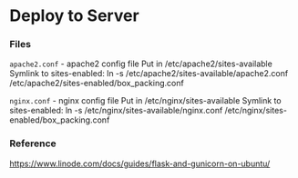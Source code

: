 # Deploy to Server

### Files

`apache2.conf` - apache2 config file
Put in /etc/apache2/sites-available
Symlink to sites-enabled:
ln -s /etc/apache2/sites-available/apache2.conf /etc/apache2/sites-enabled/box_packing.conf

`nginx.conf` - nginx config file
Put in /etc/nginx/sites-available
Symlink to sites-enabled:
ln -s /etc/nginx/sites-available/nginx.conf /etc/nginx/sites-enabled/box_packing.conf















### Reference
https://www.linode.com/docs/guides/flask-and-gunicorn-on-ubuntu/